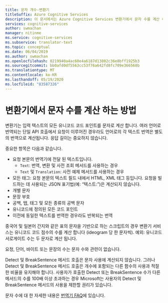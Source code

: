 ```yaml
---
title: 문자 개수-변환기
titleSuffix: Azure Cognitive Services
description: 이 문서에서는 Azure Cognitive Services 변환기에서 문자 수를 계산 하 여 콘텐츠를 수집 하는 방법을 이해할 수 있도록 하는 방법을 설명 합니다.
services: cognitive-services
author: swmachan
manager: nitinme
ms.service: cognitive-services
ms.subservice: translator-text
ms.topic: conceptual
ms.date: 06/04/2019
ms.author: swmachan
ms.openlocfilehash: 0219940a4ac60e4a6187d13802c36e8bff1925b3
ms.sourcegitcommit: bb0afd0df5563cc53f76a642fd8fc709e366568b
ms.translationtype: MT
ms.contentlocale: ko-KR
ms.lasthandoff: 05/19/2020
ms.locfileid: "83587326"
---
```

# <a name="how-the-translator-counts-characters"></a>변환기에서 문자 수를 계산 하는 방법

변환기는 입력 텍스트의 모든 유니코드 코드 포인트를 문자로 계산 합니다. 여러 언어로 번역되는 단일 API 호출에서 요청이 이루어진 경우라도 언어로의 각 텍스트 번역은 별도의 번역으로 계산됩니다. 응답 길이는 중요하지 않습니다.

중요한 항목은 다음과 같습니다.

* 요청 본문의 번역기에 전달 된 텍스트입니다.
   * `Text`: 번역, 변환 및 사전 조회 메서드를 사용하는 경우
   * `Text` 및 `Translation`: 사전 예제 메서드를 사용하는 경우
* 모든 태그: 요청 본문의 텍스트 필드 내에서 HTML, XML 태그 등입니다. 요청을 빌드하는 데 사용되는 JSON 표기법(예: “텍스트:”)은 계산되지 않습니다.
* 개별 문자
* 문장 부호
* 공백, 탭, 태그 및 모든 종류의 공백 문자
* 유니코드에 정의된 모든 코드 포인트
* 이전에 동일한 텍스트를 번역한 경우라도 반복되는 번역

중국어 및 일본어 간지와 같은 표의 문자을 기반으로 하는 스크립트의 경우 변환기 서비스는 유니코드 코드 점수의 수를 계산 합니다 (ideogram 당 한 문자씩). 예외: 유니코드 서로게이트 수는 두 문자로 계산 됩니다.

요청, 단어, 바이트 또는 문장의 수는 문자 수와 관련이 없습니다.

Detect 및 BreakSentence 메서드 호출은 문자 사용에 계산되지 않습니다. 그러나 Detect 및 BreakSentence 메서드 호출은 개수에 포함되는 다른 함수의 사용과 적절한 비율을 유지해야 합니다. 사용자가 호출한 Detect 또는 BreakSentence 수가 다른 메서드의 수를 100배 이상 초과하는 경우 Microsoft는 사용자의 Detect 및 BreakSentence 메서드의 사용을 제한할 권리가 있습니다.

문자 수에 대 한 자세한 내용은 [번역기 FAQ](https://www.microsoft.com/en-us/translator/faq.aspx)에 있습니다.
